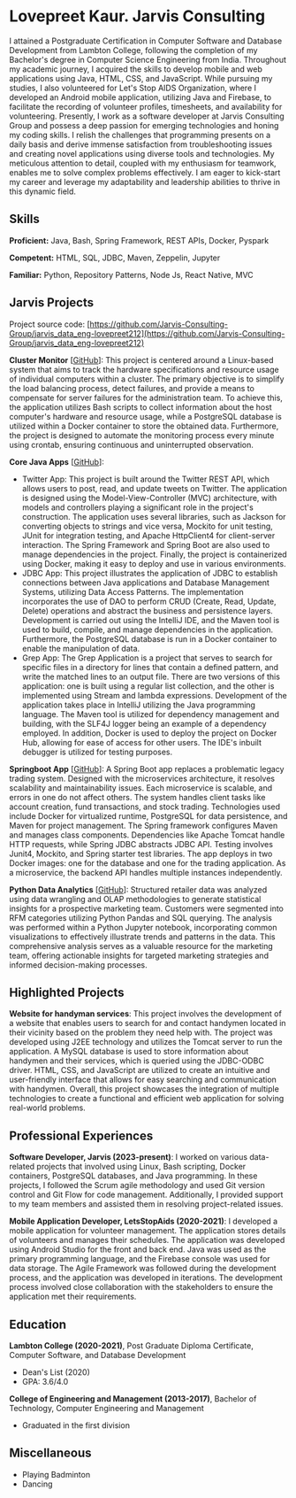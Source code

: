 # Lovepreet Kaur. Jarvis Consulting

I attained a Postgraduate Certification in Computer Software and Database Development from Lambton College, following the completion of my Bachelor's degree in Computer Science Engineering from India. Throughout my academic journey, I acquired the skills to develop mobile and web applications using Java, HTML, CSS, and JavaScript. While pursuing my studies, I also volunteered for Let's Stop AIDS Organization, where I developed an Android mobile application, utilizing Java and Firebase, to facilitate the recording of volunteer profiles, timesheets, and availability for volunteering. Presently, I work as a software developer at Jarvis Consulting Group and possess a deep passion for emerging technologies and honing my coding skills. I relish the challenges that programming presents on a daily basis and derive immense satisfaction from troubleshooting issues and creating novel applications using diverse tools and technologies. My meticulous attention to detail, coupled with my enthusiasm for teamwork, enables me to solve complex problems effectively. I am eager to kick-start my career and leverage my adaptability and leadership abilities to thrive in this dynamic field.

## Skills

**Proficient:** Java, Bash, Spring Framework, REST APIs, Docker, Pyspark

**Competent:** HTML, SQL, JDBC, Maven, Zeppelin, Jupyter

**Familiar:** Python, Repository Patterns, Node Js, React Native, MVC

## Jarvis Projects

Project source code: [https://github.com/Jarvis-Consulting-Group/jarvis_data_eng-lovepreet212](https://github.com/Jarvis-Consulting-Group/jarvis_data_eng-lovepreet212)


**Cluster Monitor** [[GitHub](https://github.com/Jarvis-Consulting-Group/jarvis_data_eng-lovepreet212/tree/master/linux_sql)]: This project is centered around a Linux-based system that aims to track the hardware specifications and resource usage of individual computers within a cluster. The primary objective is to simplify the load balancing process, detect failures, and provide a means to compensate for server failures for the administration team. To achieve this, the application utilizes Bash scripts to collect information about the host computer's hardware and resource usage, while a PostgreSQL database is utilized within a Docker container to store the obtained data. Furthermore, the project is designed to automate the monitoring process every minute using crontab, ensuring continuous and uninterrupted observation.

**Core Java Apps** [[GitHub](https://github.com/Jarvis-Consulting-Group/jarvis_data_eng-lovepreet212/tree/master/core_java)]:
      
  - Twitter App: This project is built around the Twitter REST API, which allows users to post, read, and update tweets on Twitter. The application is designed using the Model-View-Controller (MVC) architecture, with models and controllers playing a significant role in the project's construction. The application uses several libraries, such as Jackson for converting objects to strings and vice versa, Mockito for unit testing, JUnit for integration testing, and Apache HttpClient4 for client-server interaction. The Spring Framework and Spring Boot are also used to manage dependencies in the project. Finally, the project is containerized using Docker, making it easy to deploy and use in various environments.
  - JDBC App: This project illustrates the application of JDBC to establish connections between Java applications and Database Management Systems, utilizing Data Access Patterns. The implementation incorporates the use of DAO to perform CRUD (Create, Read, Update, Delete) operations and abstract the business and persistence layers. Development is carried out using the IntelliJ IDE, and the Maven tool is used to build, compile, and manage dependencies in the application. Furthermore, the PostgreSQL database is run in a Docker container to enable the manipulation of data.
  - Grep App: The Grep Application is a project that serves to search for specific files in a directory for lines that contain a defined pattern, and write the matched lines to an output file. There are two versions of this application: one is built using a regular list collection, and the other is implemented using Stream and lambda expressions. Development of the application takes place in IntelliJ utilizing the Java programming language. The Maven tool is utilized for dependency management and building, with the SLF4J logger being an example of a dependency employed. In addition, Docker is used to deploy the project on Docker Hub, allowing for ease of access for other users. The IDE's inbuilt debugger is utilized for testing purposes.

**Springboot App** [[GitHub](https://github.com/Jarvis-Consulting-Group/jarvis_data_eng-lovepreet212/tree/master/springboot)]: A Spring Boot app replaces a problematic legacy trading system. Designed with the microservices architecture, it resolves scalability and maintainability issues. Each microservice is scalable, and errors in one do not affect others. The system handles client tasks like account creation, fund transactions, and stock trading. Technologies used include Docker for virtualized runtime, PostgreSQL for data persistence, and Maven for project management. The Spring framework configures Maven and manages class components. Dependencies like Apache Tomcat handle HTTP requests, while Spring JDBC abstracts JDBC API. Testing involves Junit4, Mockito, and Spring starter test libraries. The app deploys in two Docker images: one for the database and one for the trading application. As a microservice, the backend API handles multiple instances independently.

**Python Data Analytics** [[GitHub](https://github.com/Jarvis-Consulting-Group/jarvis_data_eng-lovepreet212/tree/master/python_data_anlytic)]: Structured retailer data was analyzed using data wrangling and OLAP methodologies to generate statistical insights for a prospective marketing team. Customers were segmented into RFM categories utilizing Python Pandas and SQL querying. The analysis was performed within a Python Jupyter notebook, incorporating common visualizations to effectively illustrate trends and patterns in the data. This comprehensive analysis serves as a valuable resource for the marketing team, offering actionable insights for targeted marketing strategies and informed decision-making processes.


## Highlighted Projects
**Website for handyman services**: This project involves the development of a website that enables users to search for and contact handymen located in their vicinity based on the problem they need help with. The project was developed using J2EE technology and utilizes the Tomcat server to run the application. A MySQL database is used to store information about handymen and their services, which is queried using the JDBC-ODBC driver. HTML, CSS, and JavaScript are utilized to create an intuitive and user-friendly interface that allows for easy searching and communication with handymen. Overall, this project showcases the integration of multiple technologies to create a functional and efficient web application for solving real-world problems.


## Professional Experiences

**Software Developer, Jarvis (2023-present)**: I worked on various data-related projects that involved using Linux, Bash scripting, Docker containers, PostgreSQL databases, and Java programming. In these projects, I followed the Scrum agile methodology and used Git version control and Git Flow for code management. Additionally, I provided support to my team members and assisted them in resolving project-related issues.

**Mobile Application Developer, LetsStopAids (2020-2021)**: I developed a mobile application for volunteer management. The application stores details of volunteers and manages their schedules. The application was developed using Android Studio for the front and back end. Java was used as the primary programming language, and the Firebase console was used for data storage. The Agile Framework was followed during the development process, and the application was developed in iterations. The development process involved close collaboration with the stakeholders to ensure the application met their requirements.


## Education
**Lambton College (2020-2021)**, Post Graduate Diploma Certificate, Computer Software, and Database Development
- Dean's List (2020)
- GPA: 3.6/4.0

**College of Engineering and Management (2013-2017)**, Bachelor of Technology, Computer Engineering and Management
- Graduated in the first division


## Miscellaneous
- Playing Badminton
- Dancing
